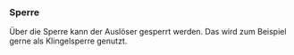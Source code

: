 ### Sperre

Über die Sperre kann der Auslöser gesperrt werden. Das wird zum Beispiel gerne als Klingelsperre genutzt.